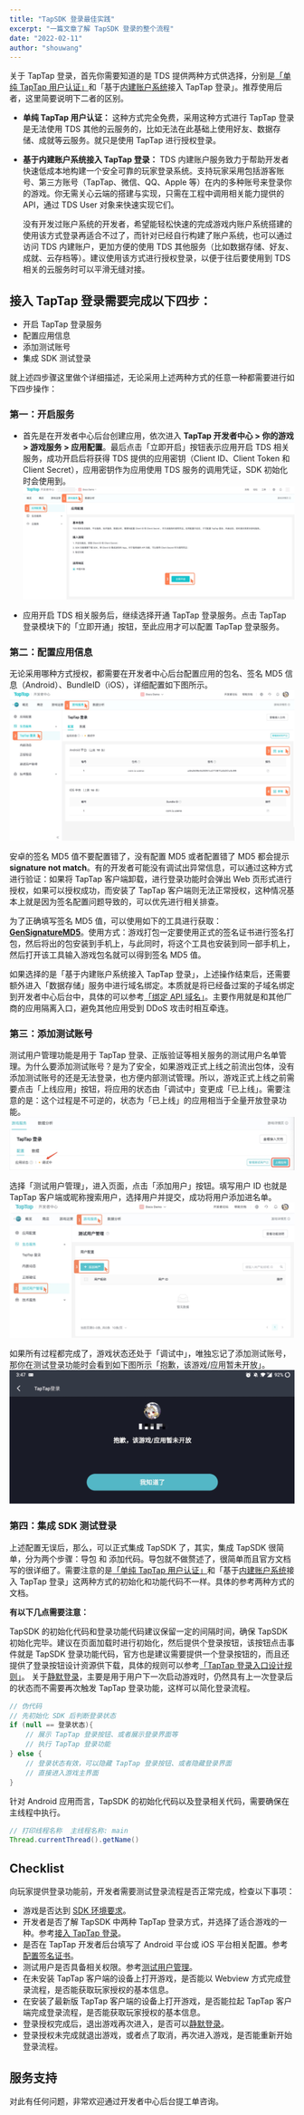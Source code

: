 ```yaml
---
title: "TapSDK 登录最佳实践"
excerpt: "一篇文章了解 TapSDK 登录的整个流程"
date: "2022-02-11"
author: "shouwang"
---
```


关于 TapTap 登录，首先你需要知道的是 TDS 提供两种方式供选择，分别是[「单纯 TapTap 用户认证」](https://developer.taptap.com/docs/sdk/taptap-login/guide/tap-login/)和「基于[内建账户系统](https://developer.taptap.com/docs/sdk/authentication/features/)接入 TapTap 登录」。推荐使用后者，这里简要说明下二者的区别。

* **单纯 TapTap 用户认证：**
    这种方式完全免费，采用这种方式进行 TapTap 登录是无法使用 TDS 其他的云服务的，比如无法在此基础上使用好友、数据存储、成就等云服务。就只是使用 TapTap 进行授权登录。

* **基于内建账户系统接入 TapTap 登录：**
    TDS 内建账户服务致力于帮助开发者快速低成本地构建一个安全可靠的玩家登录系统。支持玩家采用包括游客账号、第三方账号（TapTap、微信、QQ、Apple 等）在内的多种账号来登录你的游戏。你无需关心云端的搭建与实现，只需在工程中调用相关能力提供的 API，通过 TDS User 对象来快速实现它们。

    没有开发过账户系统的开发者，希望能轻松快速的完成游戏内账户系统搭建的使用该方式登录再适合不过了，而针对已经自行构建了账户系统，也可以通过访问 TDS 内建账户，更加方便的使用 TDS 其他服务（比如数据存储、好友、成就、云存档等）。建议使用该方式进行授权登录，以便于往后要使用到 TDS 相关的云服务时可以平滑无缝对接。   

## 接入 TapTap 登录需要完成以下四步：

- 开启 TapTap 登录服务
- 配置应用信息
- 添加测试账号
- 集成 SDK 测试登录

就上述四步骤这里做个详细描述，无论采用上述两种方式的任意一种都需要进行如下四步操作：

### 第一：开启服务

* 首先是在开发者中心后台创建应用，依次进入 **TapTap 开发者中心 > 你的游戏 > 游戏服务 > 应用配置**。最后点击「立即开启」按钮表示应用开启 TDS 相关服务，成功开启后将获得 TDS 提供的应用密钥（Client ID、Client Token 和 Client Secret），应用密钥作为应用使用 TDS 服务的调用凭证，SDK 初始化时会使用到。
![](/post-images/tap_login_00.jpg)

* 应用开启 TDS 相关服务后，继续选择开通 TapTap 登录服务。点击 TapTap 登录模块下的「立即开通」按钮，至此应用才可以配置 TapTap 登录服务。


### 第二：配置应用信息

无论采用哪种方式授权，都需要在开发者中心后台配置应用的包名、签名 MD5 信息（Android）、BundleID（iOS），详细配置如下图所示。
![](/post-images/tap_login_01.jpg)

安卓的签名 MD5 值不要配置错了，没有配置 MD5 或者配置错了 MD5 都会提示 **signature not match**。有的开发者可能没有调试出异常信息，可以通过这种方式进行验证：如果将 TapTap 客户端卸载，进行登录功能时会弹出 Web 页形式进行授权，如果可以授权成功，而安装了 TapTap 客户端则无法正常授权，这种情况基本上就是因为签名配置问题导致的，可以优先进行相关排查。

为了正确填写签名 MD5 值，可以使用如下的工具进行获取：[**GenSignatureMD5**](https://lc-buhezimj.cn-e1.lcfile.com/DpFW6yjd2NEfzekMrPu5oSS65LXJpgvr/GetSinatureMD5.apk)。使用方式：游戏打包一定要使用正式的签名证书进行签名打包，然后将出的包安装到手机上，与此同时，将这个工具也安装到同一部手机上，然后打开该工具输入游戏包名就可以得到签名 MD5 值。

如果选择的是「基于内建账户系统接入 TapTap 登录」，上述操作结束后，还需要额外进入「数据存储」服务中进行域名绑定。本质就是将已经备过案的子域名绑定到开发者中心后台中，具体的可以参考[「绑定 API 域名」](https://developer.taptap.com/docs/sdk/start/get-ready/#%E5%9F%9F%E5%90%8D%E7%BB%91%E5%AE%9A)。主要作用就是和其他厂商的应用隔离入口，避免其他应用受到 DDoS 攻击时相互牵连。

### 第三：添加测试账号
测试用户管理功能是用于 TapTap 登录、正版验证等相关服务的测试用户名单管理。为什么要添加测试账号？是为了安全，如果游戏正式上线之前流出包体，没有添加测试账号的还是无法登录，也方便内部测试管理。所以，游戏正式上线之前需要点击「上线应用」按钮，将应用的状态由「调试中」变更成「已上线」。需要注意的是：这个过程是不可逆的，状态为「已上线」的应用相当于全量开放登录功能。
![](/post-images/tap_login_02.jpg)

选择「测试用户管理」，进入页面，点击「添加用户」按钮。填写用户 ID 也就是 TapTap 客户端或昵称搜索用户，选择用户并提交，成功将用户添加进名单。
![](/post-images/tap_login_03.jpg)

如果所有过程都完成了，游戏状态还处于「调试中」，唯独忘记了添加测试账号，那你在测试登录功能时会看到如下图所示「抱歉，该游戏/应用暂未开放」。
![](/post-images/tap_login_04.jpg)


### 第四：集成 SDK 测试登录
上述配置无误后，那么，可以正式集成 TapSDK 了，其实，集成 TapSDK 很简单，分为两个步骤：导包 和 添加代码。导包就不做赘述了，很简单而且官方文档写的很详细了。需要注意的是[「单纯 TapTap 用户认证」](https://developer.taptap.com/docs/sdk/taptap-login/guide/tap-login/)和「基于[内建账户系统](https://developer.taptap.com/docs/sdk/authentication/features/)接入 TapTap 登录」这两种方式的初始化和功能代码不一样。具体的参考两种方式的文档。

**有以下几点需要注意：**

TapSDK 的初始化代码和登录功能代码建议保留一定的间隔时间，确保 TapSDK 初始化完毕。建议在页面加载时进行初始化，然后提供个登录按钮，该按钮点击事件就是 TapSDK 登录功能代码，官方也是建议需要提供一个登录按钮的，而且还提供了登录按钮设计资源供下载，具体的规则可以参考[「TapTap 登录入口设计规则」](https://developer.taptap.com/docs/design/)。
关于[静默登录](https://developer.taptap.com/docs/sdk/taptap-login/features/#%E5%AE%9E%E7%8E%B0%E9%9D%99%E9%BB%98%E7%99%BB%E5%BD%95)，主要是用于用户下一次启动游戏时，仍然具有上一次登录后的状态而不需要再次触发 TapTap 登录功能，这样可以简化登录流程。

```java
// 伪代码
// 先初始化 SDK 后判断登录状态
if (null == 登录状态){
    // 展示 TapTap 登录按钮、或者展示登录界面等
    // 执行 TapTap 登录功能
} else {
    // 登录状态有效，可以隐藏 TapTap 登录按钮、或者隐藏登录界面
    // 直接进入游戏主界面
}
```

针对 Android 应用而言，TapSDK 的初始化代码以及登录相关代码，需要确保在主线程中执行。

```java
// 打印线程名称  主线程名称: main
Thread.currentThread().getName()
```

## Checklist​
向玩家提供登录功能前，开发者需要测试登录流程是否正常完成，检查以下事项：

* 游戏是否达到 [SDK 环境要求](https://developer.taptap.com/docs/sdk/start/quickstart/#%E7%8E%AF%E5%A2%83%E8%A6%81%E6%B1%82)。
* 开发者是否了解 TapSDK 中两种 TapTap 登录方式，并选择了适合游戏的一种。参考[接入 TapTap 登录](https://developer.taptap.com/docs/sdk/taptap-login/guide/start/)。
* 是否在 TapTap 开发者后台填写了 Android 平台或 iOS 平台相关配置。参考[配置签名证书](https://developer.taptap.com/docs/sdk/start/quickstart/#%E9%85%8D%E7%BD%AE%E7%AD%BE%E5%90%8D%E8%AF%81%E4%B9%A6)。
* 测试用户是否具备相关权限。参考[测试用户管理](https://developer.taptap.com/docs/sdk/start/test-accounts/)。
* 在未安装 TapTap 客户端的设备上打开游戏，是否能以 Webview 方式完成登录流程，是否能获取玩家授权的基本信息。
* 在安装了最新版 TapTap 客户端的设备上打开游戏，是否能拉起 TapTap 客户端完成登录流程，是否能获取玩家授权的基本信息。
* 登录授权完成后，退出游戏再次进入，是否可以[静默登录](https://developer.taptap.com/docs/sdk/taptap-login/features/#%E5%AE%9E%E7%8E%B0%E9%9D%99%E9%BB%98%E7%99%BB%E5%BD%95)。
* 登录授权未完成就退出游戏，或者点了取消，再次进入游戏，是否能重新开始登录流程。

## 服务支持
对此有任何问题，非常欢迎通过开发者中心后台提工单咨询。


